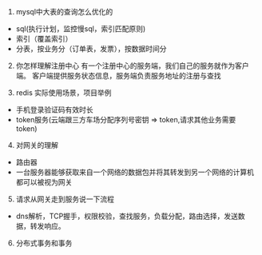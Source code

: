1. mysql中大表的查询怎么优化的

- sql(执行计划，监控慢sql，索引匹配原则)
- 索引（覆盖索引）
- 分表，按业务分（订单表，发票），按数据时间分

2. 你怎样理解注册中心
有一个注册中心的服务端，我们自己的服务就作为客户端。
客户端提供服务状态信息，服务端负责服务地址的注册与查找

3. redis 实际使用场景，项目举例

- 手机登录验证码有效时长
- token服务(云端跟三方车场分配序列号密钥 => token,请求其他业务需要token)


4. 对网关的理解

- 路由器
- 一台服务器能够获取来自一个网络的数据包并将其转发到另一个网络的计算机都可以被视为网关


5. 请求从网关走到服务说一下流程

- dns解析，TCP握手，权限校验，查找服务，负载分配，路由选择，发送数据，转发响应。

6. 分布式事务和事务
